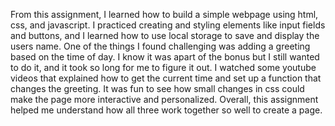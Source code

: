 From this assignment, I learned how to build a simple webpage using html, css, and javascript. I practiced creating and styling elements like input fields and buttons, and I learned how to use local storage to save and display the users name. One of the things I found challenging was adding a greeting based on the time of day. I know it was apart of the bonus but I still wanted to do it, and it took so long for me to figure it out. I watched some youtube videos that explained how to get the current time and set up a function that changes the greeting. It was fun to see how small changes in css could make the page more interactive and personalized. Overall, this assignment helped me understand how all three work together so well to create a page. 

